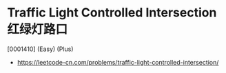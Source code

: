 # Traffic Light Controlled Intersection 红绿灯路口

[0001410] (Easy) (Plus)

- https://leetcode-cn.com/problems/traffic-light-controlled-intersection/

